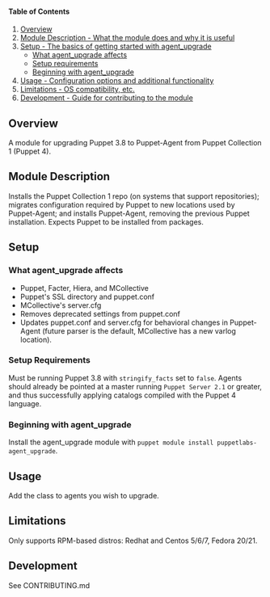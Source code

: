 #### Table of Contents

1. [Overview](#overview)
2. [Module Description - What the module does and why it is useful](#module-description)
3. [Setup - The basics of getting started with agent_upgrade](#setup)
    * [What agent_upgrade affects](#what-agent_upgrade-affects)
    * [Setup requirements](#setup-requirements)
    * [Beginning with agent_upgrade](#beginning-with-agent_upgrade)
4. [Usage - Configuration options and additional functionality](#usage)
5. [Limitations - OS compatibility, etc.](#limitations)
6. [Development - Guide for contributing to the module](#development)

## Overview

A module for upgrading Puppet 3.8 to Puppet-Agent from Puppet Collection 1 (Puppet 4).

## Module Description

Installs the Puppet Collection 1 repo (on systems that support repositories); migrates configuration required by Puppet to new locations used by Puppet-Agent; and installs Puppet-Agent, removing the previous Puppet installation. Expects Puppet to be installed from packages.

## Setup

### What agent_upgrade affects

* Puppet, Facter, Hiera, and MCollective
* Puppet's SSL directory and puppet.conf
* MCollective's server.cfg
* Removes deprecated settings from puppet.conf
* Updates puppet.conf and server.cfg for behavioral changes in Puppet-Agent (future parser is the default, MCollective has a new varlog location).

### Setup Requirements

Must be running Puppet 3.8 with `stringify_facts` set to `false`. Agents should already be pointed at a master running `Puppet Server 2.1` or greater, and thus successfully applying catalogs compiled with the Puppet 4 language.

### Beginning with agent_upgrade

Install the agent_upgrade module with `puppet module install puppetlabs-agent_upgrade`.

## Usage

Add the class to agents you wish to upgrade.

## Limitations

Only supports RPM-based distros: Redhat and Centos 5/6/7, Fedora 20/21.

## Development

See CONTRIBUTING.md
